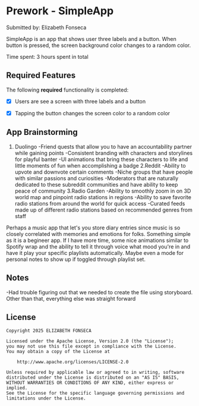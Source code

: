 # Prework - SimpleApp

Submitted by: Elizabeth Fonseca

SimpleApp is an app that shows user three labels and a button. When button is pressed, the screen background color changes to a random color.

Time spent: 3 hours spent in total

## Required Features

The following **required** functionality is completed:

- [x] Users are see a screen with three labels and a button
- [x] Tapping the button changes the screen color to a random color
 

## App Brainstorming 
1. Duolingo
    -Friend quests that allow you to have an accountability partner while gaining points
    -Consistent branding with characters and storylines for playful banter
    -UI animations that bring these characters to life and little moments of fun when accomplishing a badge
2.Reddit
    -Ability to upvote and downvote certain comments
    -Niche groups that have people with similar passions and curiosities
    -Moderators that are naturally dedicated to these subreddit communities and have ability to keep peace of community
3.Radio Garden
    -Ability to smoothly zoom in on 3D world map and pinpoint radio stations in regions
    -Ability to save favorite radio stations from around the world for quick access
    -Curated feeds made up of different radio stations based on recommended genres from staff
    
Perhaps a music app that let's you store diary entries since music is so closely correlated with memories and emotions for folks. Something simple as it is a begineer app. If I have more time, some nice animations similar to Spotify wrap and the ability to tell it through voice what mood you're in and have it play your specific playlists automatically. Maybe even a mode for personal notes to show up if toggled through playlist set. 


## Notes

-Had trouble figuring out that we needed to create the file using storyboard. Other than that, everything else was straight forward

## License

    Copyright 2025 ELIZABETH FONSECA

    Licensed under the Apache License, Version 2.0 (the "License");
    you may not use this file except in compliance with the License.
    You may obtain a copy of the License at

        http://www.apache.org/licenses/LICENSE-2.0

    Unless required by applicable law or agreed to in writing, software
    distributed under the License is distributed on an "AS IS" BASIS,
    WITHOUT WARRANTIES OR CONDITIONS OF ANY KIND, either express or implied.
    See the License for the specific language governing permissions and
    limitations under the License.
